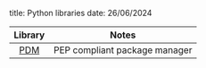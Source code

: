 title: Python libraries
date: 26/06/2024


| **Library** | **Notes** |
|:-:|:-:|
| [PDM](https://github.com/pdm-project/pdm) | PEP compliant package manager|